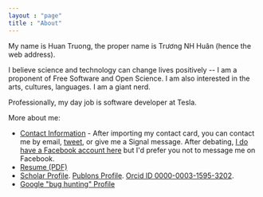 ```yaml
---
layout : "page"
title : "About"
---
```


My name is Huan Truong, the proper name is Trương NH Huân (hence the web address).

I believe science and technology can change lives positively -- I am a proponent of Free Software and Open Science. I am also interested in the arts, cultures, languages. I am a giant nerd.

Professionally, my day job is software developer at Tesla.


More about me:

- [Contact Information](/vc) - After importing my contact card, you can contact me by email, [tweet](https://twitter.com/huant), or give me a Signal message. After debating, [I do have a Facebook account here](https://www.facebook.com/horseradix) but I'd prefer you not to message me on Facebook.
- [Resume (PDF)](/resume.pdf)
- [Scholar Profile](https://scholar.google.com/citations?user=ZTuFnawAAAAJ&hl=en). [Publons Profile](https://publons.com/a/1402833/). [Orcid ID 0000-0003-1595-3202](https://orcid.org/0000-0003-1595-3202).
- [Google "bug hunting" Profile](https://bughunter.withgoogle.com/profile/d5f16dfd-6636-4460-ac1b-24d6c9bbb4b2)
